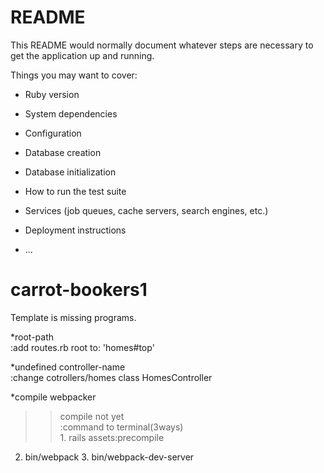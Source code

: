 # README

This README would normally document whatever steps are necessary to get the
application up and running.

Things you may want to cover:

* Ruby version

* System dependencies

* Configuration

* Database creation

* Database initialization

* How to run the test suite

* Services (job queues, cache servers, search engines, etc.)

* Deployment instructions

* ...


# carrot-bookers1
Template is missing programs.<br>

*root-path<br>
:add routes.rb  root to: 'homes#top'<br>

*undefined controller-name<br>
:change cotrollers/homes  class HomesController<br>

*compile webpacker<br>
>>compile not yet<br>
:command to terminal(3ways)  <br> 1. rails assets:precompile
2. bin/webpack  3. bin/webpack-dev-server <br>



